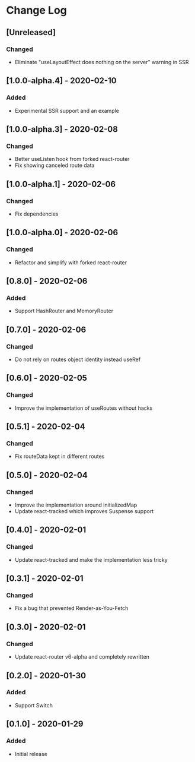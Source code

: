 # Change Log

## [Unreleased]
### Changed
- Eliminate "useLayoutEffect does nothing on the server" warning in SSR

## [1.0.0-alpha.4] - 2020-02-10
### Added
- Experimental SSR support and an example

## [1.0.0-alpha.3] - 2020-02-08
### Changed
- Better useListen hook from forked react-router
- Fix showing canceled route data

## [1.0.0-alpha.1] - 2020-02-06
### Changed
- Fix dependencies

## [1.0.0-alpha.0] - 2020-02-06
### Changed
- Refactor and simplify with forked react-router

## [0.8.0] - 2020-02-06
### Added
- Support HashRouter and MemoryRouter

## [0.7.0] - 2020-02-06
### Changed
- Do not rely on routes object identity instead useRef

## [0.6.0] - 2020-02-05
### Changed
- Improve the implementation of useRoutes without hacks

## [0.5.1] - 2020-02-04
### Changed
- Fix routeData kept in different routes

## [0.5.0] - 2020-02-04
### Changed
- Improve the implementation around initializedMap
- Update react-tracked which improves Suspense support

## [0.4.0] - 2020-02-01
### Changed
- Update react-tracked and make the implementation less tricky

## [0.3.1] - 2020-02-01
### Changed
- Fix a bug that prevented Render-as-You-Fetch

## [0.3.0] - 2020-02-01
### Changed
- Update react-router v6-alpha and completely rewritten

## [0.2.0] - 2020-01-30
### Added
- Support Switch

## [0.1.0] - 2020-01-29
### Added
- Initial release
